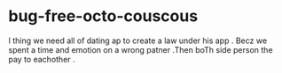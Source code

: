 # bug-free-octo-couscous
I thing we need all  of dating ap to create a law under his app . Becz we spent a time and emotion on a wrong patner .Then boTh side person the pay to eachother .
